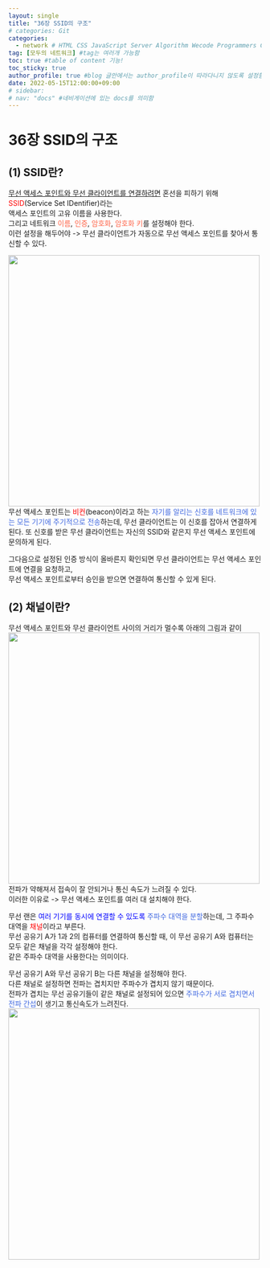 ```yaml
---
layout: single
title: "36장 SSID의 구조"
# categories: Git
categories:
  - network # HTML CSS JavaScript Server Algorithm Wecode Programmers CS vsCode
tag: [모두의 네트워크] #tag는 여러개 가능함
toc: true #table of content 기능!
toc_sticky: true
author_profile: true #blog 글안에서는 author_profile이 따라다니지 않도록 설정함
date: 2022-05-15T12:00:00+09:00   
# sidebar:
# nav: "docs" #네비게이션에 있는 docs를 의미함
---  
```

# 36장 SSID의 구조
## (1) SSID란?
<u>무선 액세스 포인트와 무선 클라이언트를 연결하려면</u> 혼선을 피하기 위해 <span style="color:red">SSID</span>(Service Set IDentifier)라는   
액세스 포인트의 고유 이름을 사용한다.  
그리고 네트워크 <span style="color:tomato">이름</span>, <span style="color:tomato">인증</span>, <span style="color:tomato">암호화</span>, <span style="color:tomato">암호화 키</span>를 설정해야 한다.  
이런 설정을 해두어야 -> 무선 클라이언트가 자동으로 무선 액세스 포인트를 찾아서 통신할 수 있다.  

<img src="https://user-images.githubusercontent.com/87808288/168455724-8c91eae3-e702-4156-8662-75bb2058f687.png" width="500">  
무선 액세스 포인트는 <span style="color:red">비컨</span>(beacon)이라고 하는 <span style="color:royalblue">자기를 알리는 신호를 네트워크에 있는 모든 기기에 주기적으로 전송</span>하는데,  
무선 클라이언트는 이 신호를 잡아서 연결하게 된다.  
또 신호를 받은 무선 클라이언트는 자신의 SSID와 같은지 무선 액세스 포인트에 문의하게 된다.  

그다음으로 설정된 인증 방식이 올바른지 확인되면 무선 클라이언트는 무선 액세스 포인트에 연결을 요청하고,  
무선 액세스 포인트로부터 승인을 받으면 연결하여 통신할 수 있게 된다.  

## (2) 채널이란?
무선 액세스 포인트와 무선 클라이언트 사이의 거리가 멀수록 아래의 그림과 같이  
<img src="https://user-images.githubusercontent.com/87808288/168455835-b62fd6fc-2844-4726-8e6f-4eceedc8e8b5.png" width="500">  
전파가 약해져서 접속이 잘 안되거나 통신 속도가 느려질 수 있다.  
이러한 이유로 -> 무선 액세스 포인트를 여러 대 설치해야 한다.  

무선 랜은 <span style="color:blue">여러 기기를 동시에 연결할 수 있도록</span> <span style="color:royalblue">주파수 대역을 분할</span>하는데, 그 주파수 대역을 <span style="color:red">채널</span>이라고 부른다.  
무선 공유기 A가 1과 2의 컴퓨터를 연결하여 통신할 때, 이 무선 공유기 A와 컴퓨터는 모두 같은 채널을 각각 설정해야 한다.  
같은 주파수 대역을 사용한다는 의미이다.  

무선 공유기 A와 무선 공유기 B는 다른 채널을 설정해야 한다.  
다른 채널로 설정하면 전파는 겹치지만 주파수가 겹치지 않기 때문이다.  
전파가 겹치는 무선 공유기들이 같은 채널로 설정되어 있으면 <span style="color:royalblue">주파수가 서로 겹치면서 전파 간섭</span>이 생기고 통신속도가 느려진다.  
<img src="https://user-images.githubusercontent.com/87808288/168455949-ab00590c-504d-4557-b85f-196617676fb6.png" width="500">  

<!-- ### 2. Link 넣기

```

유형 1: (설명어를 입력) : [gunhee's coding blog](https://gunhee-jeong.github.io/)
유형 2: (URL 자동연결) : <https://gunhee-jeong.github.io/>
유형 3: (동일 파일 내 '문단으로 이동') : [1. Header로 이동](###-1-header)

```

유형 1: (설명어를 입력) : [gunhee's coding blog](https://gunhee-jeong.github.io/)
유형 2: (URL 자동연결) : <https://gunhee-jeong.github.io/>
유형 3: (동일 파일 내 '문단으로 이동') : [1. Header로 이동](#1-header)
유형 3의 방법

1. 특수문자를 제거
2. 스페이스는 -로 바꾸고
3. 대문자는 소문자로!
   그래서 ### 1. Header -> #1-header

## Link: [google][https://www.google.com/]

### 3. 수평선

```

---

```

---

### 4. 라인 바꾸기

```

스페이스바를 2번 눌러주면 다음칸으로
이동할 수 있어요!

```

---

스페이스바를 2번 눌러주면
다음칸으로 이동할 수 있어요!

### 5. list 만들기

```

1. 1번
2. 2번
3. 3번

- 순서없는 list
  - 순서없는 list
    - 순서없는 list

```

1. 1번
2. 2번
3. 3번

- 순서없는 list
  - 순서없는 list
    - 순서없는 list

---

### 6. font 관련

```

**진하게** -> 볼드
_기울여서_ -> 이탤릭체
~~취소선~~ -> 취소선

<ul>밑줄넣기</ul> -> 밑줄
<span style="color:red">빨간 글씨</span> -> 글자색
이것이 `인라인` 입니다 -> 인라인 코드
```

**진하게** -> 볼드
_기울여서_ -> 이탤릭체
~~취소선~~ -> 취소선
<u>밑줄넣기</u> -> 밑줄
<span style="color:red">빨간 글씨</span>
이것이 `인라인` 입니다 -> 인라인 코드

---

### 7. 인용구문

```
> coding
>
> > JavaScript
> >
> > > 내가 프짱!
```

> coding
>
> > JavaScript
> >
> > > 내가 프짱!

---

### 8. 이미지 삽입

```
유형1: ('사이즈를 조절' -> HTML 태그 사용) : <img src="https://gunhee-jeong.github.io/assets/images/blogLogo.png" width="300" height="200">
유형2: (이미지 삽입 후 -> 링크 걸기)
[![이미지](https://gunhee-jeong.github.io/assets/images/blogLogo/blogLogo.png)](https://gunhee-jeong.github.io/)
```

유형1: ('사이즈를 조절' -> HTML 태그 사용) : <img src="https://gunhee-jeong.github.io/assets/images/blogLogo.png" width="300" height="200">
유형2: (이미지 삽입 후 -> 링크 걸기)
[![이미지](https://gunhee-jeong.github.io/assets/images/blogLogo.png)](https://gunhee-jeong.github.io/)

### 9. 표 만들기

```
||국어|영어|
| :--- | ---: | :--: |
|건희 | 100점 | 100점
|철수 | 100점 | 100점
```

|      |  국어 | 영어  |
| :--- | ----: | :---: |
| 건희 | 100점 | 100점 |
| 철수 | 100점 | 100점 |

> - header를 넣고 싶은 경우 ---을 사용하고 :을 이용하여 정렬에 사용함!

### 10. 토글 만들기

```
<details>
<summary>여기를 누르세요</summary>
<div markdown="1">
숨겨진 내용
</div>
</details>
```

<details>
<summary>여기를 누르세요</summary>
<div markdown="1">
숨겨진 내용
</div>
</details> -->
